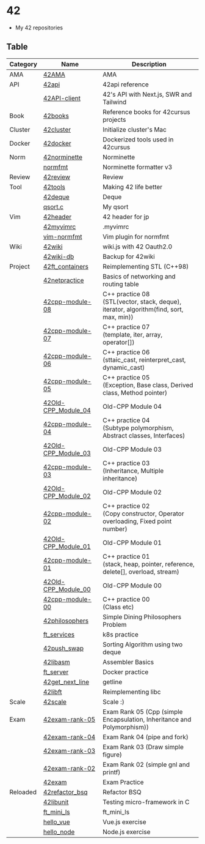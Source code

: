 # 42
- My 42 repositories

## Table

| Category | Name                                                                     | Description                                                                               |
|----------|--------------------------------------------------------------------------|-------------------------------------------------------------------------------------------|
| AMA      | [42AMA](https://github.com/solareenlo/42AMA)                             | AMA                                                                                       |
| API      | [42api](https://github.com/solareenlo/42api)                             | 42api reference                                                                           |
|          | [42API-client](https://github.com/solareenlo/42API-client)               | 42's API with Next.js, SWR and Tailwind                                                   |
| Book     | [42books](https://github.com/solareenlo/42books)                         | Reference books for 42cursus projects                                                     |
| Cluster  | [42cluster](https://github.com/solareenlo/42cluster)                     | Initialize cluster's Mac                                                                  |
| Docker   | [42docker](https://github.com/solareenlo/42docker)                       | Dockerized tools used in 42cursus                                                         |
| Norm     | [42norminette](https://github.com/solareenlo/42norminette)               | Norminette                                                                                |
|          | [normfmt](https://github.com/solareenlo/normfmt)                         | Norminette formatter v3                                                                   |
| Review   | [42review](https://github.com/solareenlo/42review)                       | Review                                                                                    |
| Tool     | [42tools](https://github.com/solareenlo/42tools)                         | Making 42 life better                                                                     |
|          | [42deque](https://github.com/solareenlo/42deque)                         | Deque                                                                                     |
|          | [qsort.c](https://github.com/solareenlo/qsort.c)                         | My qsort                                                                                  |
| Vim      | [42header](https://github.com/solareenlo/42header)                       | 42 header for jp                                                                          |
|          | [42myvimrc](https://github.com/solareenlo/42myvimrc)                     | .myvimrc                                                                                  |
|          | [vim-normfmt](https://github.com/solareenlo/vim-normfmt)                 | Vim plugin for normfmt                                                                    |
| Wiki     | [42wiki](https://github.com/solareenlo/42wiki)                           | wiki.js with 42 Oauth2.0                                                                  |
|          | [42wiki-db](https://github.com/solareenlo/42wiki-db)                     | Backup for 42wiki                                                                         |
| Project  | [42ft_containers](https://github.com/solareenlo/42ft_containers)         | Reimplementing STL (C++98)                                                                |
|          | [42netpractice](https://github.com/solareenlo/42netpractice)             | Basics of networking and routing table                                                    |
|          | [42cpp-module-08](https://github.com/solareenlo/42cpp-module-08)         | C++ practice 08<br>(STL(vector, stack, deque), iterator, algorithm(find, sort, max, min)) |
|          | [42cpp-module-07](https://github.com/solareenlo/42cpp-module-07)         | C++ practice 07<br>(template, iter, array, operator[])                                    |
|          | [42cpp-module-06](https://github.com/solareenlo/42cpp-module-06)         | C++ practice 06<br>(sttaic_cast, reinterpret_cast, dynamic_cast)                          |
|          | [42cpp-module-05](https://github.com/solareenlo/42cpp-module-05)         | C++ practice 05<br>(Exception, Base class, Derived class, Method pointer)                 |
|          | [42Old-CPP_Module_04](https://github.com/solareenlo/42Old-CPP_Module_04) | Old-CPP Module 04                                                                         |
|          | [42cpp-module-04](https://github.com/solareenlo/42cpp-module-04)         | C++ practice 04<br>(Subtype polymorphism, Abstract classes, Interfaces)                   |
|          | [42Old-CPP_Module_03](https://github.com/solareenlo/42Old-CPP_Module_03) | Old-CPP Module 03                                                                         |
|          | [42cpp-module-03](https://github.com/solareenlo/42cpp-module-03)         | C++ practice 03<br>(Inheritance, Multiple inheritance)                                    |
|          | [42Old-CPP_Module_02](https://github.com/solareenlo/42Old-CPP_Module_02) | Old-CPP Module 02                                                                         |
|          | [42cpp-module-02](https://github.com/solareenlo/42cpp-module-02)         | C++ practice 02<br>(Copy constructor, Operator overloading, Fixed point number)           |
|          | [42Old-CPP_Module_01](https://github.com/solareenlo/42Old-CPP_Module_01) | Old-CPP Module 01                                                                         |
|          | [42cpp-module-01](https://github.com/solareenlo/42cpp-module-01)         | C++ practice 01<br>(stack, heap, pointer, reference, delete[], overload, stream)          |
|          | [42Old-CPP_Module_00](https://github.com/solareenlo/42Old-CPP_Module_00) | Old-CPP Module 00                                                                         |
|          | [42cpp-module-00](https://github.com/solareenlo/42cpp-module-00)         | C++ practice 00<br>(Class etc)                                                            |
|          | [42philosophers](https://github.com/solareenlo/42philosophers)           | Simple Dining Philosophers Problem                                                        |
|          | [ft_services](https://github.com/solareenlo/ft_services)                 | k8s practice                                                                              |
|          | [42push_swap](https://github.com/solareenlo/42push_swap)                 | Sorting Algorithm using two deque                                                         |
|          | [42libasm](https://github.com/solareenlo/42libasm)                       | Assembler Basics                                                                          |
|          | [ft_server](https://github.com/solareenlo/ft_server)                     | Docker practice                                                                           |
|          | [42get_next_line](https://github.com/solareenlo/42get_next_line)         | getline                                                                                   |
|          | [42libft](https://github.com/solareenlo/42libft)                         | Reimplementing libc                                                                       |
| Scale    | [42scale](https://github.com/solareenlo/42scale)                         | Scale :)                                                                                  |
| Exam     | [42exam-rank-05](https://github.com/solareenlo/42exam-rank-05)           | Exam Rank 05 (Cpp (simple Encapsulation, Inheritance and Polymorphism))                   |
|          | [42exam-rank-04](https://github.com/solareenlo/42exam-rank-04)           | Exam Rank 04 (pipe and fork)                                                              |
|          | [42exam-rank-03](https://github.com/solareenlo/42exam-rank-03)           | Exam Rank 03 (Draw simple figure)                                                         |
|          | [42exam-rank-02](https://github.com/solareenlo/42exam-rank-02)           | Exam Rank 02 (simple gnl and printf)                                                      |
|          | [42exam](https://github.com/solareenlo/42exam)                           | Exam Practice                                                                             |
| Reloaded | [42refactor_bsq](https://github.com/solareenlo/42refactor_bsq)           | Refactor BSQ                                                                              |
|          | [42libunit](https://github.com/solareenlo/42libunit)                     | Testing micro-framework in C                                                              |
|          | [ft_mini_ls](https://github.com/solareenlo/ft_mini_ls)                   | ft_mini_ls                                                                                |
|          | [hello_vue](https://github.com/solareenlo/hello_vue)                     | Vue.js exercise                                                                           |
|          | [hello_node](https://github.com/solareenlo/hello_node)                   | Node.js exercise                                                                          |
